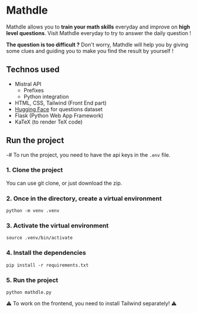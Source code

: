 # Mathdle

Mathdle allows you to **train your math skills** everyday and improve on **high level questions**. Visit Mathdle everyday to try to answer the daily question !  

**The question is too difficult ?** Don't worry, Mathdle will help you by giving some clues and guiding you to make you find the result by yourself !


## Technos used

- Mistral API
    - Prefixes
    - Python integration
- HTML, CSS, Tailwind (Front End part)
- [Hugging Face](https://huggingface.co/datasets/HuggingFaceH4/MATH-500) for questions dataset
- Flask (Python Web App Framework)
- KaTeX (to render TeX code)

## Run the project

-# To run the project, you need to have the api keys in the `.env` file.

### 1. Clone the project
You can use git clone, or just download the zip.

### 2. Once in the directory, create a virtual environment
```
python -m venv .venv
```

### 3. Activate the virtual environment
```
source .venv/bin/activate
```

### 4. Install the dependencies
```
pip install -r requirements.txt
```

### 5. Run the project
```
python mathdle.py
```

:warning: To work on the frontend, you need to install Tailwind separately! :warning: